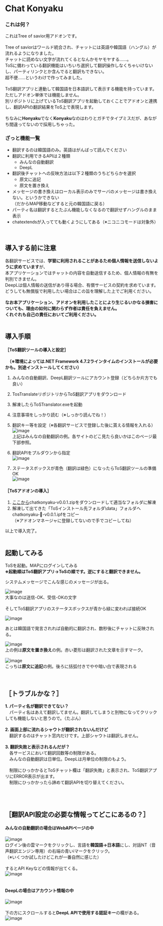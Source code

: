 # Chat Konyaku
### これは何？
これはTree of savior用アドオンです。  
<br>
Tree of saviorはワールド統合され、チャットには英語や韓国語（ハングル）が流れるようになりました。  
チャットに読めない文字が流れてくるとなんかモヤモヤする……。  
ToSに備わっている翻訳機能はいちいち選択して翻訳操作しなくちゃいけないし、パーティリンクとか含んでると翻訳もできない。  
超不便……というわけで作ってみました。  
<br>
ToS翻訳アプリと連動して韓国語を日本語訳して表示する機能を持っています。  
ただしアドオン単体では機能しません。  
別リポジトリに上げているToS翻訳アプリを起動しておくことでアドオンと連携し、翻訳APIの翻訳結果をToS上で表現します。  
<br>
ちなみに**Honyaku**でなく**Konyaku**なのはわりとガチでタイプミスだが、あながち間違ってないので採用しちゃった。
<br>
### ざっと機能一覧
* 翻訳するのは韓国語のみ。英語はがんばって読んでください
* 翻訳に利用できるAPIは２種類
  * みんなの自動翻訳
  * DeepL
* 翻訳後チャットへの反映方法は以下２種類のうちどちらかを選択
  * 原文に追記
  * 原文を置き換え
* メッセージの書き換えはローカル表示のみでサーバのメッセージは書き換えない。というかできない<br>（だからMAP移動などすると元の韓国語に戻る）
* パーティ名は翻訳するとたぶん機能しなくなるので翻訳せずハングルのまま表示
* chatextendsが入ってても動くようにしてある（※ニコニコモードは対象外）
<br>

## 導入する前に注意
各翻訳サービスでは、**学習に利用されることがあるため個人情報を送信しないように求めています**が、  
本アプリケーションではチャットの内容を自動送信するため、個人情報の有無を判別できません。  
DeepLは個人情報の送信があり得る場合、有償サービスの契約を求めています。  
どうしても無償版で利用したい場合はこの旨を理解した上でご利用ください。  
<br>
**なお本アプリケーション、アドオンを利用したことにより生じるいかなる損害についても、理由の如何に関わらず作者は責任を負えません。  
くれぐれも自己の責任においてご利用ください。**
<br>
<br>
## 導入手順
#### ［ToS翻訳ツールの導入と設定］
　**（※環境によっては.NET Framework 4.7.2ラインタイムのインストールが必要かも。別途インストールしてください）**  
1. みんなの自動翻訳、DeepL翻訳ツールにアカウント登録（どちらか片方でも良い）  
2. TosTranslateリポジトリ[]()からToS翻訳アプリをダウンロード  
3. 解凍したらToSTranslator.exeを起動  
4. 注意事項をしっかり読む（※しっかり読んでね！）  
5. 翻訳キー等を設定（※各翻訳サービスで登録した後に貰える情報を入れる）  
  ![image](https://github.com/mamao11/ToSAddons/assets/36460192/e045aea2-76de-44bd-996f-08e7b392988c)  
上記はみんなの自動翻訳の例。各サイトのどこ見たら良いかはこのページ最下部参照。
6. 翻訳APIをプルダウンから指定  
  ![image](https://github.com/mamao11/ToSAddons/assets/36460192/ecb39d93-c414-4ef3-af71-cfa26f37264d)  

7. ステータスボックスが青色（翻訳は緑色）になったらToS翻訳ツールの準備OK  
  ![image](https://github.com/mamao11/ToSAddons/assets/36460192/a80330c5-5d86-45fe-916c-401c17386f1d)  
  
#### ［ToSアドオンの導入］

1. [ここから](https://github.com/mamao11/ToSAddons/releases/tag/v0.0.1)chatkonyaku-v0.0.1.zipをダウンロードして適当なフォルダに解凍  
2. 解凍して出てきた「ToSインストール先フォルダ\data」フォルダへchatkonyaku-📖-v0.0.1.ipfをコピー  
  （※アドオンマネージャに登録してないので手でコピーしてね）  
  
以上で導入完了。  
<br>
## 起動してみる
ToSを起動。MAPにログインしてみる  
**※起動順はToS翻訳アプリ→ToSの順です。逆にすると翻訳できません。**  

システムメッセージでこんな感じのメッセージが出る。  
  
 ![image](https://github.com/mamao11/ToSAddons/assets/36460192/65304751-d020-4f7e-81cb-3dd1dbf0c8e3)  
大事なのは送信-OK、受信-OKの文字  
<br>
そしてToS翻訳アプリのステータスボックスが青から緑に変われば接続OK  
  
 ![image](https://github.com/mamao11/ToSAddons/assets/36460192/535c4ad7-45df-435f-a37e-feb59a1934ea)  

あとは韓国語で発言されれば自動的に翻訳され、数秒後にチャットに反映される。  
  
 ![image](https://github.com/mamao11/ToSAddons/assets/36460192/2e86953e-63e0-4fc8-b751-bae8482899bb)  
上の例は**原文を置き換え**の例。赤い菱形は翻訳された文章を示すマーク。  
<br>
 ![image](https://github.com/mamao11/ToSAddons/assets/36460192/c943fa37-14ee-46bf-862e-ccafb1a57dfb)  
こっちは**原文に追記**の例。後ろに括弧付きでやや暗い白で表現される
<br>
<br>
<br>
## ［トラブルかな？］
**1. パーティ名が翻訳できてない？**  
  　パーティ名はあえて翻訳してません。翻訳してしまうと別物になってクリックしても機能しないと思うので。（たぶん）  
   <br>
**2. 画面上部に流れるシャウトが翻訳されないんだけど**  
  　翻訳するのはチャット窓内だけです。上部シャウトは翻訳しません。  
   <br>
**3. 翻訳失敗と表示されるんだが？**  
  　各サービスにおいて翻訳回数等の制限がある。  
  　みんなの自動翻訳は日単位。DeepLは月単位の制限のもよう。  
<br>
  　制限にひっかかるとToSチャット欄は「翻訳失敗」と表示され、ToS翻訳アプリにERROR表示が出ます。  
  　制限にひっかかったら諦めて翻訳APIを切り替えてください。  
<br>
<br>
<br>
## ［翻訳API設定の必要な情報ってどこにあるの？］
#### みんなの自動翻訳の場合はWebAPIページの中
![image](https://github.com/mamao11/ToSAddons/assets/36460192/387e8e1f-5cd8-49c3-857e-b36cfc898a20)  
ログイン後の雲マークをクリックし、言語を**韓国語→日本語**にし、対話NT（音声翻訳エンジン専用）の右端の青いiマークをクリック。  
（※いくつか試したけどこれが一番自然に感じた）<br>
<br>
するとAPI Keyなどの情報が出てくる。  
![image](https://github.com/mamao11/ToSAddons/assets/36460192/d2feda74-97a0-495d-95db-33fdf278a15c)  
<br>
#### DeepLの場合はアカウント情報の中
![image](https://github.com/mamao11/ToSAddons/assets/36460192/2e5445bf-3b41-4a46-8c52-c640e98aeade)  
<br>
下の方にスクロールすると**DeepL APIで使用する認証キー**の欄がある。  
![image](https://github.com/mamao11/ToSAddons/assets/36460192/7a37c938-2626-474a-95df-abf4b02ee133)  
<br>
<br>

